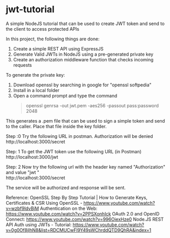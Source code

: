 # jwt-tutorial
A simple NodeJS tutorial that can be used to create JWT token and send to the client to access protected APIs

In this project, the following things are done:
1. Create a simple REST API using ExpressJS
2. Generate Valid JWTs in NodeJS using a pre-generated private key
3. Create an authorization middleware function that checks incoming requests


To generate the private key:
1. Download openssl by searching in google for "openssl softpedia"
2. Install in a local folder
3. Open a command prompt and type the command 
    > openssl genrsa -out jwt.pem -aes256 -passout pass:password 2048
    
This generates a .pem file that can be used to sign a simple token and send to the caller. Place that file inside the key folder.

Step :0 Try the following URL in postman. Authorization will be denied
http://localhost:3000/secret

Step: 1 To get the JWT token use the following URL (in Postman)
http://localhost:3000/jwt

Step: 2 Now try the following url with the header key named "Authorization" and value "jwt <token>"  
http://localhost:3000/secret
  
The service will be authorized and response will be sent.

Reference:
OpenSSL Step By Step Tutorial | How to Generate Keys, Certificates & CSR Using OpenSSL - https://www.youtube.com/watch?v=wzbf9ldvBjM
Authentication on the Web:  https://www.youtube.com/watch?v=2PPSXonhIck
OAuth 2.0 and OpenID Connect: https://www.youtube.com/watch?v=996OiexHze0
Node.JS REST API Auth using JWTs - Tutorial: https://www.youtube.com/watch?v=0g0Of8jlhN8&list=RDCMUCwFl9Y49sWChrddQTD9QhRA&index=1
